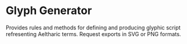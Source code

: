 # Glyph Generator

Provides rules and methods for defining and producing glyphic script refresenting Aeltharic terms. Request exports in SVG or PNG formats.